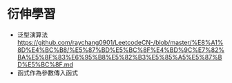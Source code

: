 # 衍伸學習   

* 泛型演算法    
https://github.com/raychang0901/LeetcodeCN-/blob/master/%E8%A1%8D%E4%BC%B8/%E5%87%BD%E5%BC%8F%E4%BD%9C%E7%82%BA%E5%8F%83%E6%95%B8%E5%82%B3%E5%85%A5%E5%87%BD%E5%BC%8F.md
* 函式作為參數傳入函式    
